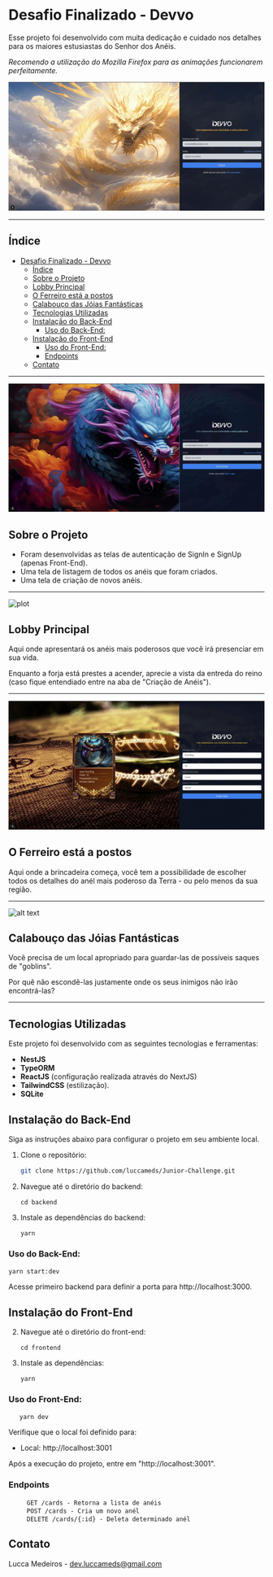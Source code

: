 # Desafio Finalizado - Devvo

Esse projeto foi desenvolvido com muita dedicação e cuidado nos detalhes para os maiores estusiastas do Senhor dos Anéis.

_Recomendo a utilização do Mozilla Firefox para as animações funcionarem perfeitamente._

![plot](/yellow_dragon.gif)

---

## Índice

- [Desafio Finalizado - Devvo](#desafio-finalizado---devvo)
  - [Índice](#índice)
  - [Sobre o Projeto](#sobre-o-projeto)
  - [Lobby Principal](#lobby-principal)
  - [O Ferreiro está a postos](#o-ferreiro-está-a-postos)
  - [Calabouço das Jóias Fantásticas](#calabouço-das-jóias-fantásticas)
  - [Tecnologias Utilizadas](#tecnologias-utilizadas)
  - [Instalação do Back-End](#instalação-do-back-end)
    - [Uso do Back-End:](#uso-do-back-end)
  - [Instalação do Front-End](#instalação-do-front-end)
    - [Uso do Front-End:](#uso-do-front-end)
    - [Endpoints](#endpoints)
  - [Contato](#contato)

---

![plot](blue_dragon.gif)

## Sobre o Projeto

- Foram desenvolvidas as telas de autenticação de SignIn e SignUp (apenas Front-End).
- Uma tela de listagem de todos os anéis que foram criados.
- Uma tela de criação de novos anéis.

---

![plot](castle.gif)

## Lobby Principal

Aqui onde apresentará os anéis mais poderosos que você irá presenciar em sua vida.

Enquanto a forja está prestes a acender, aprecie a vista da entreda do reino (caso fique entendiado entre na aba de "Criação de Anéis").

---

![alt text](ring.gif)

## O Ferreiro está a postos

Aqui onde a brincadeira começa, você tem a possibilidade de escolher todos os detalhes do anél mais poderoso da Terra - ou pelo menos da sua região.

---

![alt text](cards.gif)

## Calabouço das Jóias Fantásticas

Vocẽ precisa de um local apropriado para guardar-las de possíveis saques de "goblins".

Por quê não escondê-las justamente onde os seus inimigos não irão encontrá-las?

---

## Tecnologias Utilizadas

Este projeto foi desenvolvido com as seguintes tecnologias e ferramentas:

- **NestJS**
- **TypeORM**
- **ReactJS** (configuração realizada através do NextJS)
- **TailwindCSS** (estilização).
- **SQLite**

## Instalação do Back-End

Siga as instruções abaixo para configurar o projeto em seu ambiente local.

1. Clone o repositório:

   ```bash
   git clone https://github.com/luccameds/Junior-Challenge.git
   ```

2. Navegue até o diretório do backend:

   ```
   cd backend
   ```

3. Instale as dependências do backend:
   ```
   yarn
   ```

### Uso do Back-End:

```
yarn start:dev
```

Acesse primeiro backend para definir a porta para http://localhost:3000.

## Instalação do Front-End

2. Navegue até o diretório do front-end:

   ```
   cd frontend
   ```

3. Instale as dependências:
   ```
   yarn
   ```

### Uso do Front-End:

```
   yarn dev
```

Verifique que o local foi definido para:

- Local: http://localhost:3001

Após a execução do projeto, entre em "http://localhost:3001".

### Endpoints

```
     GET /cards - Retorna a lista de anéis
     POST /cards - Cria um novo anél
     DELETE /cards/{:id} - Deleta determinado anél
```

## Contato

Lucca Medeiros - dev.luccameds@gmail.com

